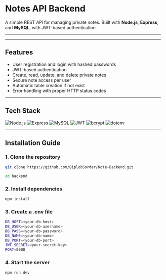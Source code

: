 # Notes API Backend

A simple REST API for managing private notes. Built with **Node.js**, **Express**, and **MySQL**, with JWT-based authentication.

---

---

## **Features**

- User registration and login with hashed passwords
- JWT-based authentication
- Create, read, update, and delete private notes
- Secure note access per user
- Automatic table creation if not exist
- Error handling with proper HTTP status codes

---

## **Tech Stack**

![Node.js](https://img.shields.io/badge/Node.js-339933?style=for-the-badge&logo=node.js&logoColor=white)
![Express](https://img.shields.io/badge/Express.js-000000?style=for-the-badge&logo=express&logoColor=white)
![MySQL](https://img.shields.io/badge/MySQL-4479A1?style=for-the-badge&logo=mysql&logoColor=white)
![JWT](https://img.shields.io/badge/JWT-000000?style=for-the-badge&logo=JSON%20web%20tokens&logoColor=white)
![bcrypt](https://img.shields.io/badge/bcrypt-339933?style=for-the-badge&logoColor=white)
![dotenv](https://img.shields.io/badge/dotenv-000000?style=for-the-badge&logoColor=white)

---

## **Installation Guide**

### **1. Clone the repository**
```bash
git clone https://github.com/BiplobSordar/Note-Backend.git

cd backend

```

### **2. Install dependencies**

```bash
npm install

```


### **3. Create a .env file**

```bash
DB_HOST=<your-db-host>
DB_USER=<your-db-username>
DB_PASS=<your-db-password>
DB_NAME=<your-db-name>
DB_PORT=<your-db-port>
JWT_SECRET=<your-secret-key>
PORT=5000

```


### **4. Start the server**

```bash
npm run dev
```




